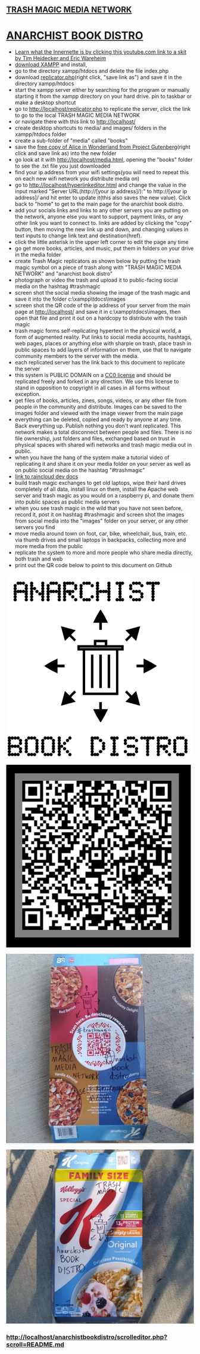 ## [TRASH MAGIC MEDIA NETWORK](https://github.com/LafeLabs/trashmagicmedia/blob/main/README.md)

# [ANARCHIST BOOK DISTRO](https://github.com/LafeLabs/trashmagicmedia/blob/main/anarchistbookdistro/README.md)

- [Learn what the Innernette is by clicking this youtube.com link to a skit by Tim Heidecker and Eric Wareheim](https://www.youtube.com/embed/Y5BZkaWZAAA)
- [download XAMPP](https://www.apachefriends.org/index.html) and install, 
- go to the directory xampp/htdocs and delete the file index.php
- download [replicator.php](https://raw.githubusercontent.com/LafeLabs/trashmagicmedia/main/anarchistbookdistro/replicator.php)(right click, "save link as") and save it in the directory xampp/htdocs
- start the xampp server either by searching for the program or manually starting it from the xampp directory on your hard drive. pin to taskbar or make a desktop shortcut
- go to [http://localhost/replicator.php](http://localhost/replicator.php) to replicate the server, click the link to go to the local TRASH MAGIC MEDIA NETWORK
- or navigate there with this link to [http://localhost/](http://localhost/)
- create desktop shortcuts to media/ and images/ folders in the xampp/htdocs folder
- create a sub-folder of "media" called "books"
- save the [free copy of Alice in Wonderland from Project Gutenberg](https://www.gutenberg.org/files/11/11-0.txt)(right click and save link as) into the new folder
- go look at it with [http://localhost/media.html](http://localhost/media.html), opening the "books" folder to see the .txt file you just downloaded
- find your ip address from your wifi settings(you will need to repeat this on each new wifi network you distribute media on)
- go to [http://localhost/hyperlinkeditor.html](http://localhost/hyperlinkeditor.html) and change the value in the input marked "Server URL(http://[your ip address]/):" to http://[your ip address]/ and hit enter to update it(this also saves the new value). Click back to "home" to get to the main page for the anarchist book distro. 
- add your socials links and links to any other servers you are putting on the network, anyone else you want to support, payment links, or any other link you want to connect to.  links are added by clicking the "copy" button, then moving the new link up and down, and changing values in text inputs to change link text and destination(href).
- click the little asterisk in the upper left corner to edit the page any time   
- go get more books, articles, and music, put them in folders on your drive in the media folder
- create Trash Magic replicators as shown below by putting the trash magic symbol on a piece of trash along with "TRASH MAGIC MEDIA NETWORK" and "anarchist book distro"
- photograph or video the trash and upload it to public-facing social media on the hashtag #trashmagic
 - screen shot the social media showing the image of the trash magic and save it into the folder c:\xampp\tdocs\images
 - screen shot the QR code of the ip address of your server from the main page at [http://localhost/](http://localhost/) and save it in c:\xampp\tdocs\images, then open that file and print it out on a hardcopy to distribute with the trash magic
 - trash magic forms self-replicating hypertext in the physical world, a form of augmented reality.  Put links to social media accounts, hashtags, web pages, places or anything else with sharpie on trash, place trash in public spaces to add layers of information on them, use that to navigate community members to the server with the media.  
 - each replicated server has the link back to this document to replicate the server
 - this system is PUBLIC DOMAIN on a [CC0 license](https://creativecommons.org/share-your-work/public-domain/cc0/) and should be replicated freely and forked in any direction.  We use this license to stand in opposition to copyright in all cases in all forms without exception.  
 - get files of books, articles, zines, songs, videos, or any other file from people in the community and distribute.  Images can be saved to the images folder and viewed with the image viewer from the main page
 - everything can be deleted, copied and ready by anyone at any time.  Back everything up.  Publish nothing you don't want replicated.  This network makes a total disconnect between people and files. There is no file ownership, just folders and files, exchanged based on trust in physical spaces with shared wifi networks and trash magic media out in public.
 - when you have the hang of the system make a tutorial video of replicating it and share it on your media folder on your server as well as on public social media on the hashtag "#trashmagic"
 - [link to raincloud dev docs](https://rainclouddev.com/trashmagic/trash.html)
 - build trash magic exchanges to get old laptops, wipe their hard drives completely of all data, install linux on them, install the Apache web server and trash magic as you would on a raspberry pi, and donate them into public spaces as public media servers
 - when you see trash magic in the wild that you have not seen before, record it, post it on hashtag #trashmagic and screen shot the images from social media into the "images" folder on your server, or any other servers you find
 - move media around town on foot, car, bike, wheelchair, bus, train, etc. via thumb drives and small laptops in backpacks, collecting more and more media from the public
 - replicate the system to more and more people who share media directly, both trash and web
 - print out the QR code below to point to this document on Github

![](https://raw.githubusercontent.com/LafeLabs/trashmagicmedia/main/anarchistbookdistro/images/replicator.png)

![](https://raw.githubusercontent.com/LafeLabs/trashmagicmedia/main/anarchistbookdistro/images/qrcode.png)
 
![](https://raw.githubusercontent.com/LafeLabs/trashmagicmedia/main/anarchistbookdistro/images/cerealback.png)
 
![](https://raw.githubusercontent.com/LafeLabs/trashmagicmedia/main/anarchistbookdistro/images/cerealface.png)

### [http://localhost/anarchistbookdistro/scrolleditor.php?scroll=README.md](http://localhost/anarchistbookdistro/scrolleditor.php?scroll=README.md)
